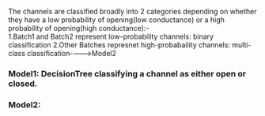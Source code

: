 The channels are classified broadly into 2 categories depending on whether they have a low probability of opening(low conductance) or a high probability of opening(high conductance):-  
1.Batch1 and Batch2 represent low-probability channels: binary classification
2.Other Batches represnet high-probabaility channels: multi-class classification---->Model2  

### Model1: DecisionTree classifying a channel as either open or closed.
### Model2: 

